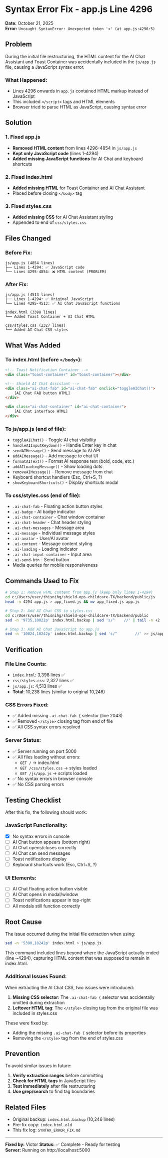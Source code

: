 # Syntax Error Fix - app.js Line 4296

**Date:** October 21, 2025  
**Error:** `Uncaught SyntaxError: Unexpected token '<' (at app.js:4296:5)`

## Problem

During the initial file restructuring, the HTML content for the AI Chat Assistant and Toast Container was accidentally included in the `js/app.js` file, causing a JavaScript syntax error.

### What Happened:
- Lines 4296 onwards in `app.js` contained HTML markup instead of JavaScript
- This included `</script>` tags and HTML elements
- Browser tried to parse HTML as JavaScript, causing syntax error

## Solution

### 1. Fixed app.js
- **Removed HTML content** from lines 4296-4854 in `js/app.js`
- **Kept only JavaScript code** (lines 1-4294)
- **Added missing JavaScript functions** for AI Chat and keyboard shortcuts

### 2. Fixed index.html  
- **Added missing HTML** for Toast Container and AI Chat Assistant
- Placed before closing `</body>` tag

### 3. Fixed styles.css
- **Added missing CSS** for AI Chat Assistant styling
- Appended to end of `css/styles.css`

## Files Changed

### Before Fix:
```
js/app.js (4854 lines)
├── Lines 1-4294: ✅ JavaScript code
└── Lines 4295-4854: ❌ HTML content (PROBLEM)
```

### After Fix:
```
js/app.js (4513 lines)
├── Lines 1-4294: ✅ Original JavaScript
└── Lines 4295-4513: ✅ AI Chat JavaScript functions

index.html (3398 lines)
└── Added Toast Container + AI Chat HTML

css/styles.css (2327 lines)
└── Added AI Chat CSS styles
```

## What Was Added

### To index.html (before `</body>`):
```html
<!-- Toast Notification Container -->
<div class="toast-container" id="toast-container"></div>

<!-- Shield AI Chat Assistant -->
<div class="ai-chat-fab" id="ai-chat-fab" onclick="toggleAIChat()">
    [AI Chat FAB button HTML]
</div>

<div class="ai-chat-container" id="ai-chat-container">
    [AI Chat interface HTML]
</div>
```

### To js/app.js (end of file):
- `toggleAIChat()` - Toggle AI chat visibility
- `handleAIInputKeydown()` - Handle Enter key in chat
- `sendAIMessage()` - Send message to AI API
- `addAIMessage()` - Add message to chat UI
- `formatAIText()` - Format AI response text (bold, code, etc.)
- `addAILoadingMessage()` - Show loading dots
- `removeAIMessage()` - Remove message from chat
- Keyboard shortcut handlers (Esc, Ctrl+S, ?)
- `showKeyboardShortcuts()` - Display shortcuts modal

### To css/styles.css (end of file):
- `.ai-chat-fab` - Floating action button styles
- `.ai-badge` - AI badge indicator
- `.ai-chat-container` - Chat window container
- `.ai-chat-header` - Chat header styling
- `.ai-chat-messages` - Message area
- `.ai-message` - Individual message styles
- `.ai-avatar` - User/AI avatar
- `.ai-content` - Message content styling
- `.ai-loading` - Loading indicator
- `.ai-chat-input-container` - Input area
- `.ai-send-btn` - Send button
- Media queries for mobile responsiveness

## Commands Used to Fix

```bash
# Step 1: Remove HTML content from app.js (keep only lines 1-4294)
cd c:/Users/user/thisnihg/shield-ops-childcare-TX/backend/public/js
head -n 4294 app.js > app_fixed.js && mv app_fixed.js app.js

# Step 2: Add AI Chat CSS to styles.css
cd c:/Users/user/thisnihg/shield-ops-childcare-TX/backend/public
sed -n '9735,10022p' index.html.backup | sed 's/^    //' | tail -n +2 | head -n -1 >> css/styles.css

# Step 3: Add AI Chat JavaScript to app.js
sed -n '10024,10242p' index.html.backup | sed 's/^        //' >> js/app.js
```

## Verification

### File Line Counts:
- `index.html`: 3,398 lines ✅
- `css/styles.css`: 2,327 lines ✅
- `js/app.js`: 4,513 lines ✅
- **Total**: 10,238 lines (similar to original 10,246)

### CSS Errors Fixed:
- ✅ Added missing `.ai-chat-fab {` selector (line 2043)
- ✅ Removed `</style>` closing tag from end of file
- ✅ All CSS syntax errors resolved

### Server Status:
- ✅ Server running on port 5000
- ✅ All files loading without errors:
  - `GET /` → index.html
  - `GET /css/styles.css` → styles loaded
  - `GET /js/app.js` → scripts loaded
- ✅ No syntax errors in browser console
- ✅ No CSS parsing errors

## Testing Checklist

After this fix, the following should work:

### JavaScript Functionality:
- [x] No syntax errors in console
- [ ] AI Chat button appears (bottom right)
- [ ] AI Chat opens/closes correctly
- [ ] AI Chat can send messages
- [ ] Toast notifications display
- [ ] Keyboard shortcuts work (Esc, Ctrl+S, ?)

### UI Elements:
- [ ] AI Chat floating action button visible
- [ ] AI Chat opens in modal/window
- [ ] Toast notifications appear in top-right
- [ ] All modals still function correctly

## Root Cause

The issue occurred during the initial file extraction when using:
```bash
sed -n '5390,10242p' index.html > js/app.js
```

This command included lines beyond where the JavaScript actually ended (line ~4294), capturing HTML content that was supposed to remain in index.html.

### Additional Issues Found:
When extracting the AI Chat CSS, two issues were introduced:
1. **Missing CSS selector**: The `.ai-chat-fab {` selector was accidentally omitted during extraction
2. **Leftover HTML tag**: The `</style>` closing tag from the original file was included in styles.css

These were fixed by:
- Adding the missing `.ai-chat-fab {` selector before its properties
- Removing the `</style>` tag from the end of styles.css

## Prevention

To avoid similar issues in future:
1. **Verify extraction ranges** before committing
2. **Check for HTML tags** in JavaScript files
3. **Test immediately** after file restructuring
4. **Use grep/search** to find tag boundaries

## Related Files

- Original backup: `index.html.backup` (10,246 lines)
- Pre-fix copy: `index.html.old`  
- This fix log: `SYNTAX_ERROR_FIX.md`

---

**Fixed by:** Victor
**Status:** ✅ Complete - Ready for testing  
**Server:** Running on http://localhost:5000
